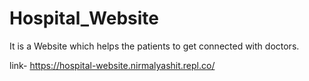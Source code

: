 # Hospital_Website

It is a Website which helps the patients to get connected with doctors.


link-  https://hospital-website.nirmalyashit.repl.co/
